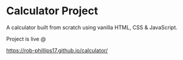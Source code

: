 # Calculator Project
A calculator built from scratch using vanilla HTML, CSS &amp; JavaScript.

Project is live @

https://rob-phillips17.github.io/calculator/